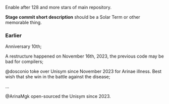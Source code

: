 Enable after 128 and more stars of main repository.

**Stage commit short description** should be a Solar Term or other memorable thing.



### Earlier

Anniversary 10th;

A restructure happened on November 16th, 2023, the previous code may be bad for compilers;

@dosconio toke over Unisym since November 2023 for Arinae illness. Best wish that she win in the battle against the disease;

...

@ArinaMgk open-sourced the Unisym since 2023.